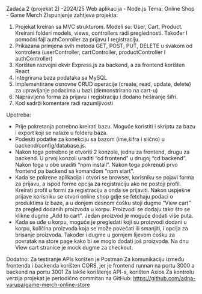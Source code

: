 Zadaća 2 (projekat 2) -2024/25 Web aplikacija - Node.js
Tema: Online Shop - Game Merch
ZIspunjenje zahtjeva projekta:
1.	Projekat kreiran sa MVC strukturom. Modeli su: User, Cart, Product. Kreirani folderi models, views, controllers radi preglednosti. Također I pomoćni fajl authConroller za prijavu I registraciju.
2.	Prikazana primjena svih metoda GET, POST, PUT, DELETE u  svakom od kontrolera (userController, cartController, productController I authController)
3.	Korišten razvojni okvir Express.js za backend, a za frontend korišten React
4.	Integrirana baza podataka sa MySQL
5.	Implementirane osnovne CRUD operacije (create, read, update, delete) za upravljanje podacima u bazi.(demonstrirano na cart-u)
6.	Napravljena forma za prijavu i registraciju i dodano heširanje šifri.
7.	Kod sadrži komentare radi razumljivosti

Upotreba:
- Prije pokretanja potrebno kreirati bazu. Moguće koristiti i skriptu za bazu i export koji se nalaze u folderu baza.
 - Podesiti podatke za konekciju sa bazom (ime,šifra i slično) u backend/config/database.js. 
- Nakon toga potrebno je otvoriti 2 konzole, jednu za frontend, drugu za backend. U prvoj konzoli uraditi “cd frontend” u drugoj “cd backend”. Nakon toga u obe uraditi “npm install”. Nakon toga pokrenuti prvo frontend pa backend sa komandom “npm start”.
- Kada se pokrene aplikacija i otvori se browser, korisniku se pojavi forma za prijavu, a ispod forme opcija za registraciju ako ne postoji profil. Kreirati profil u formi za registraciju a onda se prijaviti. Nakon uspješne prijave korisniku se otvori online shop gdje se fetchaju podaci o produktima iz baze, a u donjem desnom ćošku stoji dugme “View cart” za pregled dodanih proizvoda u korpu. Proizvodi se dodaju tako što se klikne dugme „Add to cart”. Jedan proizvod je moguće dodati više puta.
- Kada se uđe u korpu, moguće je pregledati koji su proizvodi dodani u korpu, količina proizvoda koja se može povećati ili smanjiti, i opcija za brisanje proizvoda. Također i dugme u gornjem lijevom ćošku za povratak na store page kako bi se moglo dodati još proizvoda. Na dnu View cart stranice je mock dugme za checkout.



Dodatno:
Za testiranje APIs koršten je Postman
Za komunikaciju između frontenda i backenda korišten CORS, jer je frontend runnan na portu 3000 a backend na portu 3001
Za lakše korištenje API-s, korišten Axios
Za kontrolu verzija projekat je periodično commitan na GitHub: https://github.com/adna-varupa/game-merch-online-store

